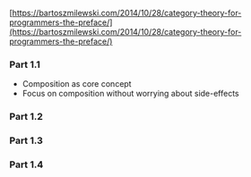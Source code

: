 [https://bartoszmilewski.com/2014/10/28/category-theory-for-programmers-the-preface/](https://bartoszmilewski.com/2014/10/28/category-theory-for-programmers-the-preface/)

### Part 1.1
- Composition as core concept
- Focus on composition without worrying about side-effects
### Part 1.2
### Part 1.3
### Part 1.4

